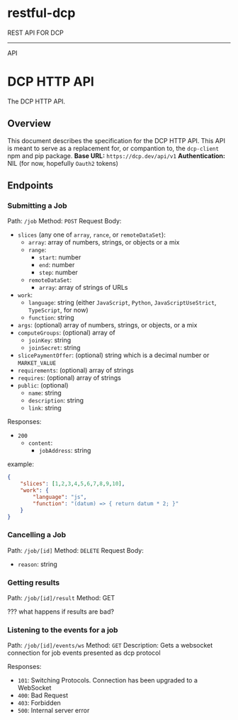 # restful-dcp
REST API FOR DCP

---
API
# DCP HTTP API
The DCP HTTP API.

## Overview
This document describes the specification for the DCP HTTP API. This API is meant to serve as a replacement for, or compantion to, the `dcp-client` npm and pip package.
**Base URL:** `https://dcp.dev/api/v1`
**Authentication:** NIL (for now, hopefully `Oauth2` tokens)

## Endpoints
### Submitting a Job
Path: `/job`
Method: `POST`
Request Body:
- `slices` (any one of `array`, `rance`, or `remoteDataSet`):
	- `array`: array of numbers, strings, or objects or a mix
	- `range`:
		- `start`: number
		- `end`: number
		- `step`: number
	- `remoteDataSet`:
		- `array`: array of strings of URLs
- `work`: 
	- `language`: string (either `JavaScript`, `Python`, `JavaScriptUseStrict`, `TypeScript`, for now)
	- `function`: string
- `args`: (optional) array of numbers, strings, or objects, or a mix
- `computeGroups`: (optional) array of
	- `joinKey`: string
	- `joinSecret`: string
- `slicePaymentOffer`: (optional) string which is a decimal number or `MARKET_VALUE`
- `requirements`: (optional) array of strings
- `requires`: (optional) array of strings
- `public`: (optional)
	- `name`: string
	- `description`: string
	- `link`: string

Responses:
- `200`
	- `content`:
		- `jobAddress`: string

example:
```json
{
	"slices": [1,2,3,4,5,6,7,8,9,10],
	"work": {
		"language": "js",
		"function": "(datum) => { return datum * 2; }"
	}
}
```

### Cancelling a Job
Path: `/job/[id]`
Method: `DELETE`
Request Body:
- `reason`: string

### Getting results
Path: `/job/[id]/result`
Method: GET

??? what happens if results are bad?

### Listening to the events for a job
Path: `/job/[id]/events/ws`
Method: `GET`
Description: Gets a websocket connection for job events presented as dcp protocol

Responses:
- `101`: Switching Protocols. Connection has been upgraded to a WebSocket
- `400`: Bad Request
- `403`: Forbidden
- `500`: Internal server error


